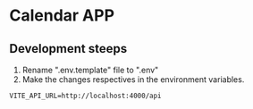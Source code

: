 # Calendar APP


## Development steeps

1. Rename  ".env.template" file to  ".env"
2. Make the changes respectives in the environment variables.


```
VITE_API_URL=http://localhost:4000/api

```